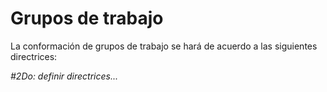 # Grupos de trabajo

La conformación de grupos de trabajo se hará de acuerdo a las siguientes directrices:

*#2Do: definir directrices...*
